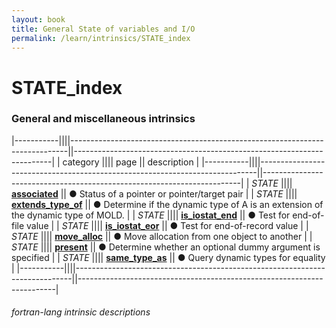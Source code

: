 ```yaml
---
layout: book
title: General State of variables and I/O
permalink: /learn/intrinsics/STATE_index
---
```

# STATE_index
### General and miscellaneous intrinsics

|-----------||||-----------------------------------------------------------------------------||------------------------------------------------------------------------|
| category  |||| page                                                                        || description                                                            |
|-----------||||-----------------------------------------------------------------------------||------------------------------------------------------------------------|
| *STATE*   |||| [__associated__]({{site.baseurl}}/learn/intrinsics/ASSOCIATED)              || &#9679; Status of a pointer or pointer/target pair                     |
| *STATE*   |||| [__extends\_type\_of__]({{site.baseurl}}/learn/intrinsics/EXTENDS_TYPE_OF)  || &#9679; Determine if the dynamic type of A is an extension of the dynamic type of MOLD.    |
| *STATE*   |||| [__is\_iostat\_end__]({{site.baseurl}}/learn/intrinsics/IS_IOSTAT_END)      || &#9679; Test for end-of-file value                                     |
| *STATE*   |||| [__is\_iostat\_eor__]({{site.baseurl}}/learn/intrinsics/IS_IOSTAT_EOR)      || &#9679; Test for end-of-record value                                   |
| *STATE*   |||| [__move\_alloc__]({{site.baseurl}}/learn/intrinsics/MOVE_ALLOC)             || &#9679; Move allocation from one object to another                     |
| *STATE*   |||| [__present__]({{site.baseurl}}/learn/intrinsics/PRESENT)                    || &#9679; Determine whether an optional dummy argument is specified      |
| *STATE*   |||| [__same\_type\_as__]({{site.baseurl}}/learn/intrinsics/SAME_TYPE_AS)        || &#9679; Query dynamic types for equality                               |
|-----------||||-----------------------------------------------------------------------------||------------------------------------------------------------------------|

###### fortran-lang intrinsic descriptions
